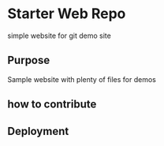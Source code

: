 # Starter Web Repo

simple website for git demo site

## Purpose

Sample website with plenty of files for demos


## how to contribute


## Deployment